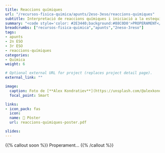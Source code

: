 ```yaml
---
title: Reaccions químiques
url: "/recursos-fisica-quimica/apunts/2eso-3eso/reaccions-quimiques"
subtitle: Interpretació de reaccions químiques i iniciació a la estequiometria
summary: "<code style='color: #2E3440;background:#88C0D0'>PROPERAMENT</code> <br> Canvis físics i químics. La reacció química. Iniciació a l'estequiometria. Llei de conservació de la massa. Velocitat de reacció. La Química en la societat i el medi ambient."
breadcrumbs: ["recursos-fisica-quimica","apunts","2neso-3reso"]
tags:
- apunts
- 2n ESO
- 3r ESO
- reaccions-químiques
categories:
- Química
weight: 6

# Optional external URL for project (replaces project detail page).
external_link: ""

image:
  caption: Foto de [**Alex Kondratiev**](https://unsplash.com/@alexkondratiev) en [Unsplash](https://unsplash.com)
  focal_point: Smart

links:
- icon_pack: fas
  icon:
  name: 📜 Pòster
  url: reaccions-quimiques-poster.pdf

slides: 
---
```


{{% callout soon %}}
Properament...
{{% /callout %}}	